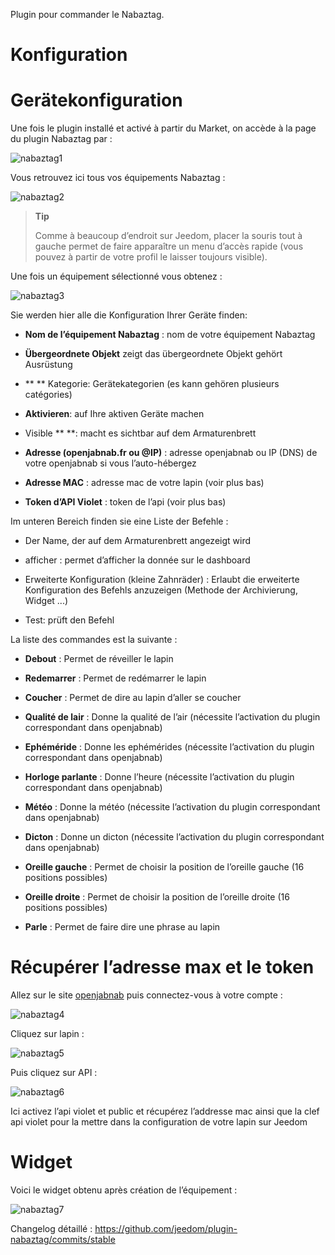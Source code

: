 Plugin pour commander le Nabaztag.

Konfiguration
=============

Gerätekonfiguration
=============================

Une fois le plugin installé et activé à partir du Market, on accède à la
page du plugin Nabaztag par :

![nabaztag1](../images/nabaztag1.png)

Vous retrouvez ici tous vos équipements Nabaztag :

![nabaztag2](../images/nabaztag2.png)

> **Tip**
>
> Comme à beaucoup d’endroit sur Jeedom, placer la souris tout à gauche
> permet de faire apparaître un menu d’accès rapide (vous pouvez à
> partir de votre profil le laisser toujours visible).

Une fois un équipement sélectionné vous obtenez :

![nabaztag3](../images/nabaztag3.png)

Sie werden hier alle die Konfiguration Ihrer Geräte finden:

-   **Nom de l’équipement Nabaztag** : nom de votre équipement Nabaztag

-   **Übergeordnete Objekt** zeigt das übergeordnete Objekt gehört
    Ausrüstung

-   ** ** Kategorie: Gerätekategorien (es kann gehören
    plusieurs catégories)

-   **Aktivieren**: auf Ihre aktiven Geräte machen

-   Visible ** **: macht es sichtbar auf dem Armaturenbrett

-   **Adresse (openjabnab.fr ou @IP)** : adresse openjabnab ou IP (DNS)
    de votre openjabnab si vous l’auto-hébergez

-   **Adresse MAC** : adresse mac de votre lapin (voir plus bas)

-   **Token d’API Violet** : token de l’api (voir plus bas)

Im unteren Bereich finden sie eine Liste der Befehle :

-   Der Name, der auf dem Armaturenbrett angezeigt wird

-   afficher : permet d’afficher la donnée sur le dashboard

-   Erweiterte Konfiguration (kleine Zahnräder) : Erlaubt die erweiterte
    Konfiguration des Befehls anzuzeigen (Methode der
    Archivierung, Widget ...)

-   Test: prüft den Befehl

La liste des commandes est la suivante :

-   **Debout** : Permet de réveiller le lapin

-   **Redemarrer** : Permet de redémarrer le lapin

-   **Coucher** : Permet de dire au lapin d’aller se coucher

-   **Qualité de lair** : Donne la qualité de l’air (nécessite
    l’activation du plugin correspondant dans openjabnab)

-   **Ephéméride** : Donne les ephémérides (nécessite l’activation du
    plugin correspondant dans openjabnab)

-   **Horloge parlante** : Donne l’heure (nécessite l’activation du
    plugin correspondant dans openjabnab)

-   **Météo** : Donne la météo (nécessite l’activation du plugin
    correspondant dans openjabnab)

-   **Dicton** : Donne un dicton (nécessite l’activation du plugin
    correspondant dans openjabnab)

-   **Oreille gauche** : Permet de choisir la position de l’oreille
    gauche (16 positions possibles)

-   **Oreille droite** : Permet de choisir la position de l’oreille
    droite (16 positions possibles)

-   **Parle** : Permet de faire dire une phrase au lapin

Récupérer l’adresse max et le token 
===================================

Allez sur le site [openjabnab](http://openjabnab.fr/ojn_admin/index.php)
puis connectez-vous à votre compte :

![nabaztag4](../images/nabaztag4.png)

Cliquez sur lapin :

![nabaztag5](../images/nabaztag5.png)

Puis cliquez sur API :

![nabaztag6](../images/nabaztag6.png)

Ici activez l’api violet et public et récupérez l’addresse mac ainsi que
la clef api violet pour la mettre dans la configuration de votre lapin
sur Jeedom

Widget 
======

Voici le widget obtenu après création de l’équipement :

![nabaztag7](../images/nabaztag7.png)

Changelog détaillé :
<https://github.com/jeedom/plugin-nabaztag/commits/stable>
